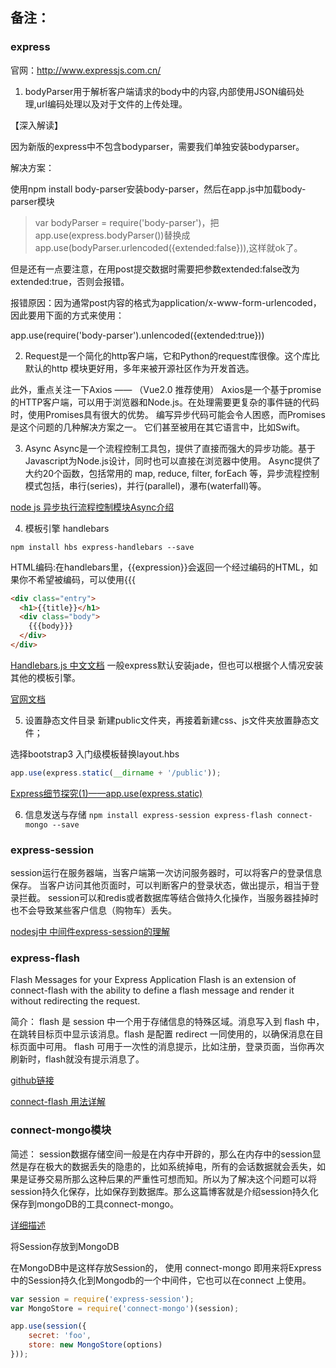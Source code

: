 ## 备注：
### express
官网：http://www.expressjs.com.cn/

1. bodyParser用于解析客户端请求的body中的内容,内部使用JSON编码处理,url编码处理以及对于文件的上传处理。

【深入解读】

因为新版的express中不包含bodyparser，需要我们单独安装bodyparser。

解决方案：

使用npm install body-parser安装body-parser，然后在app.js中加载body-parser模块

> var bodyParser = require('body-parser')，把app.use(express.bodyParser())替换成app.use(bodyParser.urlencoded({extended:false})),这样就ok了。

但是还有一点要注意，在用post提交数据时需要把参数extended:false改为extended:true，否则会报错。

报错原因：因为通常post内容的格式为application/x-www-form-urlencoded，因此要用下面的方式来使用：

app.use(require('body-parser').unlencoded({extended:true}))

2. Request是一个简化的http客户端，它和Python的request库很像。这个库比默认的http 模块更好用，多年来被开源社区作为开发首选。

此外，重点关注一下Axios —— （Vue2.0 推荐使用）
Axios是一个基于promise的HTTP客户端，可以用于浏览器和Node.js。在处理需要更复杂的事件链的代码时，使用Promises具有很大的优势。 编写异步代码可能会令人困惑，而Promises是这个问题的几种解决方案之一。 它们甚至被用在其它语言中，比如Swift。

3. Async
Async是一个流程控制工具包，提供了直接而强大的异步功能。基于Javascript为Node.js设计，同时也可以直接在浏览器中使用。
Async提供了大约20个函数，包括常用的 map, reduce, filter, forEach 等，异步流程控制模式包括，串行(series)，并行(parallel)，瀑布(waterfall)等。

[node js 异步执行流程控制模块Async介绍](http://blog.csdn.net/jbboy/article/details/37667809)

4. 模板引擎 handlebars

`npm install hbs express-handlebars --save`

HTML编码:在handlebars里，{{expression}}会返回一个经过编码的HTML，如果你不希望被编码，可以使用{{{
```html
<div class="entry">
  <h1>{{title}}</h1>
  <div class="body">
    {{{body}}}
  </div>
</div>
```
[Handlebars.js 中文文档](http://keenwon.com/992.html)
一般express默认安装jade，但也可以根据个人情况安装其他的模板引擎。

[官网文档](http://www.expressjs.com.cn/guide/using-template-engines.html)

5. 设置静态文件目录
新建public文件夹，再接着新建css、js文件夹放置静态文件；

选择bootstrap3 入门级模板替换layout.hbs
```js
app.use(express.static(__dirname + '/public'));
```
[Express细节探究(1)——app.use(express.static)](http://www.cnblogs.com/A-dam/p/5053299.html)

6. 信息发送与存储
`npm install express-session express-flash connect-mongo --save`

### express-session
session运行在服务器端，当客户端第一次访问服务器时，可以将客户的登录信息保存。 
当客户访问其他页面时，可以判断客户的登录状态，做出提示，相当于登录拦截。 
session可以和redis或者数据库等结合做持久化操作，当服务器挂掉时也不会导致某些客户信息（购物车）丢失。 

[nodesj中 中间件express-session的理解](http://blog.csdn.net/u012679583/article/details/50510717)

### express-flash
Flash Messages for your Express Application
Flash is an extension of connect-flash with the ability to define a flash message and render it without redirecting the request.

简介：
flash 是 session 中一个用于存储信息的特殊区域。消息写入到 flash 中，在跳转目标页中显示该消息。flash 是配置 redirect 一同使用的，以确保消息在目标页面中可用。
flash 可用于一次性的消息提示，比如注册，登录页面，当你再次刷新时，flash就没有提示消息了。

[github链接](https://github.com/RGBboy/express-flash)

[connect-flash 用法详解](http://yunkus.com/connect-flash-usage/)

### connect-mongo模块
简述：
    session数据存储空间一般是在内存中开辟的，那么在内存中的session显然是存在极大的数据丢失的隐患的，比如系统掉电，所有的会话数据就会丢失，如果是证券交易所那么这种后果的严重性可想而知。所以为了解决这个问题可以将session持久化保存，比如保存到数据库。那么这篇博客就是介绍session持久化保存到mongoDB的工具connect-mongo。
    
[详细描述](http://blog.csdn.net/u012810020/article/details/54379305)

将Session存放到MongoDB

在MongoDB中是这样存放Session的， 使用 connect-mongo  即用来将Express中的Session持久化到Mongodb的一个中间件，它也可以在connect  上使用。

```js
var session = require('express-session');
var MongoStore = require('connect-mongo')(session);

app.use(session({
    secret: 'foo',
    store: new MongoStore(options)
}));
```